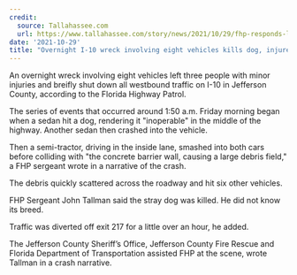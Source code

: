 ```yaml
---
credit:
  source: Tallahassee.com
  url: https://www.tallahassee.com/story/news/2021/10/29/fhp-responds-large-crash-10-involving-dog-eight-vehicles-jefferson-county-florida-highway-patrol/6197287001/
date: '2021-10-29'
title: "Overnight I-10 wreck involving eight vehicles kills dog, injures three people, FHP says"
---
```

An overnight wreck involving eight vehicles left three people with minor injuries and breifly shut down all westbound traffic on I-10 in Jefferson County, according to the Florida Highway Patrol. 

The series of events that occurred around 1:50 a.m. Friday morning began when a sedan hit a dog, rendering it "inoperable" in the middle of the highway. Another sedan then crashed into the vehicle.

Then a semi-tractor, driving in the inside lane, smashed into both cars before colliding with "the concrete barrier wall, causing a large debris field," a FHP sergeant wrote in a narrative of the crash. 

The debris quickly scattered across the roadway and hit six other vehicles. 

FHP Sergeant John Tallman said the stray dog was killed. He did not know its breed.

Traffic was diverted off exit 217 for a little over an hour, he added. 

The Jefferson County Sheriff’s Office, Jefferson County Fire Rescue and Florida Department of Transportation assisted FHP at the scene, wrote Tallman in a crash narrative.
